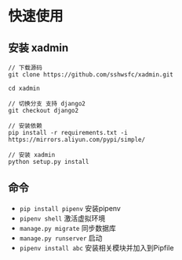 # 快速使用

## 安装 xadmin
```
// 下载源码
git clone https://github.com/sshwsfc/xadmin.git

cd xadmin

// 切换分支 支持 django2
git checkout django2

// 安装依赖
pip install -r requirements.txt -i https://mirrors.aliyun.com/pypi/simple/

// 安装 xadmin
python setup.py install
```

## 命令

- `pip install pipenv` 安装pipenv
- `pipenv shell` 激活虚拟环境
- `manage.py migrate` 同步数据库
- `manage.py runserver` 启动
- `pipenv install abc` 安装相关模块并加入到Pipfile